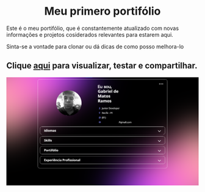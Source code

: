 <h1 style="text-align: center;">Meu primero portifólio</h1>

<p>Este é o meu portifólio, que é constantemente atualizado com novas informações e projetos cosiderados relevantes para estarem aqui.</p>
<p>Sinta-se a vontade para clonar ou dá dicas de como posso melhora-lo</p>

## Clique [aqui](https://dinos-s.github.io/Portifolio/Portifolio.html) para visualizar, testar e compartilhar.

![..](./imgs/portifolio.png)